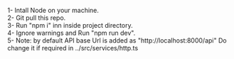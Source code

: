 1- Intall Node on your machine.<br>
2- Git pull this repo.<br>
3- Run "npm i" inn inside project directory.<br>
4- Ignore warnings and Run "npm run dev".<br>
5- Note: by default API base Url is added as "http://localhost:8000/api" Do change it if required in ../src/services/http.ts <br>
